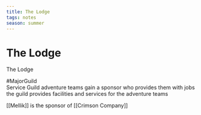 ```yaml
---
title: The Lodge
tags: notes
season: summer
---
```

 
# The Lodge
The Lodge

#MajorGuild  
Service Guild
adventure teams gain a sponsor who provides them with jobs
the guild provides facilities and services for the adventure teams

[[Mellik]] is the sponsor of [[Crimson Company]]
